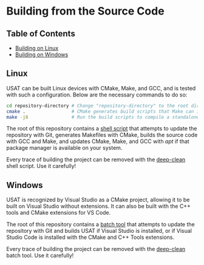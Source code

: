 # Building from the Source Code
## Table of Contents
* [Building on Linux](#linux)
* [Building on Windows](#windows)


## Linux
USAT can be built Linux devices with CMake, Make, and GCC, and is tested with such a configuration.
Below are the necessary commands to do so:
```bash
cd repository-directory # Change "repository-directory" to the root directory of a local, offline copy of this repository.
cmake .                 # CMake generates build scripts that Make can interpret.
make -j8                # Run the build scripts to compile a standalone application. "-j#" builds # files simultaneously.
```

The root of this repository contains a [shell script](../build.sh) that attempts to update the repository with Git, 
generates Makefiles with CMake, builds the source code with GCC and Make, and updates CMake, Make, and GCC with *apt* if 
that package manager is available on your system.

Every trace of building the project can be removed with the [deep-clean](../deep-clean.sh) shell script. Use it carefully!

## Windows
USAT is recognized by Visual Studio as a CMake project, allowing it to be built on Visual Studio without extensions. 
It can also be built with the C++ tools and CMake extensions for VS Code.

The root of this repository contains a [batch tool](../build.bat) that attempts to update the repository with Git and builds 
USAT if Visual Studio is installed, or if Visual Studio Code is installed with the CMake and C++ Tools extensions.

Every trace of building the project can be removed with the [deep-clean](../deep-clean.bat) batch tool. Use it carefully!
